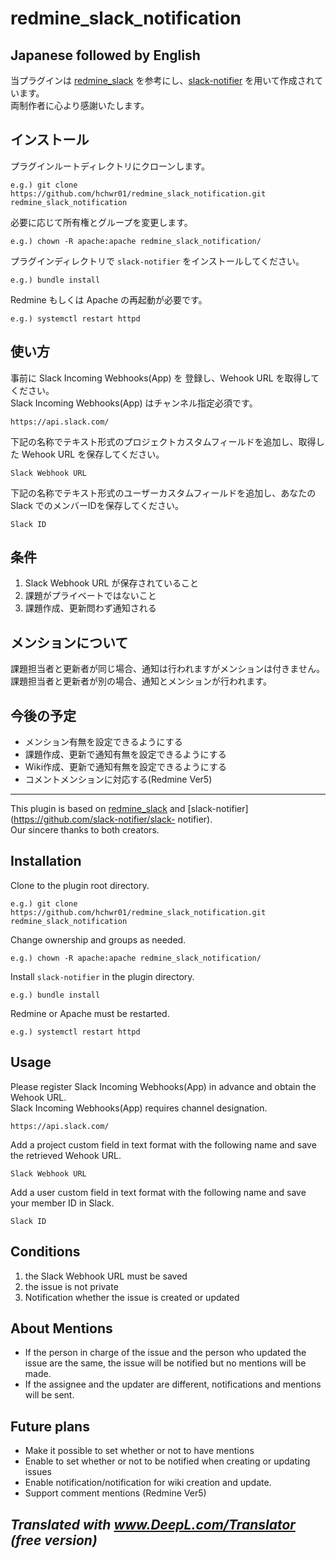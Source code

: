 # redmine_slack_notification

## Japanese followed by English

当プラグインは [redmine_slack](https://github.com/sciyoshi/redmine-slack) を参考にし、[slack-notifier](https://github.com/slack-notifier/slack-notifier) を用いて作成されています。  
両制作者に心より感謝いたします。  

## インストール
プラグインルートディレクトリにクローンします。
```
e.g.) git clone https://github.com/hchwr01/redmine_slack_notification.git redmine_slack_notification
```

必要に応じて所有権とグループを変更します。
```
e.g.) chown -R apache:apache redmine_slack_notification/
```

プラグインディレクトリで `slack-notifier` をインストールしてください。
```
e.g.) bundle install
```

Redmine もしくは Apache の再起動が必要です。
```
e.g.) systemctl restart httpd
```

## 使い方
事前に Slack Incoming Webhooks(App) を 登録し、Wehook URL を取得してください。  
Slack Incoming Webhooks(App) はチャンネル指定必須です。
```
https://api.slack.com/
```

下記の名称でテキスト形式のプロジェクトカスタムフィールドを追加し、取得した Wehook URL を保存してください。
```
Slack Webhook URL
```

下記の名称でテキスト形式のユーザーカスタムフィールドを追加し、あなたの Slack でのメンバーIDを保存してください。
```
Slack ID
```

## 条件
1. Slack Webhook URL が保存されていること
2. 課題がプライベートではないこと
3. 課題作成、更新問わず通知される

## メンションについて
課題担当者と更新者が同じ場合、通知は行われますがメンションは付きません。  
課題担当者と更新者が別の場合、通知とメンションが行われます。

## 今後の予定
* メンション有無を設定できるようにする
* 課題作成、更新で通知有無を設定できるようにする
* Wiki作成、更新で通知有無を設定できるようにする
* コメントメンションに対応する(Redmine Ver5)
---
This plugin is based on [redmine_slack](https://github.com/sciyoshi/redmine-slack) and [slack-notifier](https://github.com/slack-notifier/slack- notifier).  
Our sincere thanks to both creators.

## Installation
Clone to the plugin root directory.
```
e.g.) git clone https://github.com/hchwr01/redmine_slack_notification.git redmine_slack_notification
```
Change ownership and groups as needed.
```
e.g.) chown -R apache:apache redmine_slack_notification/
```
Install `slack-notifier` in the plugin directory.
```
e.g.) bundle install
```
Redmine or Apache must be restarted.
```
e.g.) systemctl restart httpd
```
## Usage
Please register Slack Incoming Webhooks(App) in advance and obtain the Wehook URL.  
Slack Incoming Webhooks(App) requires channel designation.
```
https://api.slack.com/
```

Add a project custom field in text format with the following name and save the retrieved Wehook URL.
```
Slack Webhook URL
```

Add a user custom field in text format with the following name and save your member ID in Slack.
```
Slack ID
```
## Conditions
1. the Slack Webhook URL must be saved
2. the issue is not private
3. Notification whether the issue is created or updated

## About Mentions
* If the person in charge of the issue and the person who updated the issue are the same, the issue will be notified but no mentions will be made.  
* If the assignee and the updater are different, notifications and mentions will be sent.

## Future plans
* Make it possible to set whether or not to have mentions
* Enable to set whether or not to be notified when creating or updating issues
* Enable notification/notification for wiki creation and update.
* Support comment mentions (Redmine Ver5)

## *Translated with www.DeepL.com/Translator (free version)*